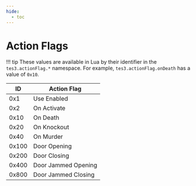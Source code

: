 ```yaml
---
hide:
  - toc
---
```


# Action Flags

!!! tip
	These values are available in Lua by their identifier in the `tes3.actionFlag.*` namespace. For example, `tes3.actionFlag.onDeath` has a value of `0x10`.

ID     | Action Flag
------ | ------------------
0x1    | Use Enabled
0x2    | On Activate
0x10   | On Death
0x20   | On Knockout
0x40   | On Murder
0x100  | Door Opening
0x200  | Door Closing
0x400  | Door Jammed Opening
0x800  | Door Jammed Closing